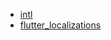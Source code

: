 - [intl](https://github.com/dart-lang/i18n/tree/main/pkgs/intl)
- [flutter_localizations](https://github.com/channdara/flutter_localization)
